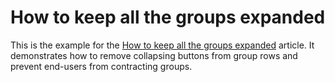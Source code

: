 # How to keep all the groups expanded


<p>This is the example for the <a href="https://www.devexpress.com/Support/Center/p/A1497">How to keep all the groups expanded</a> article. It demonstrates how to remove collapsing buttons from group rows and prevent end-users from contracting groups.</p>

<br/>


